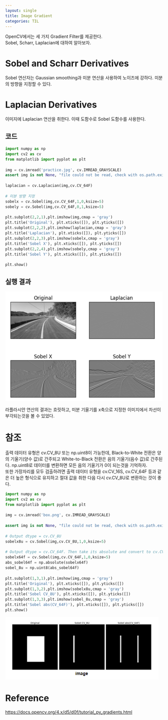 ```yaml
---
layout: single
title: Image Gradient
categories: TIL
---
```


OpenCV에서는 세 가지 Gradient Filter를 제공한다.<br>
Sobel, Scharr, Laplacian에 대하여 알아보자.

# Sobel and Scharr Derivatives
Sobel 연산자는 Gaussian smoothing과 미분 연산을 사용하여 노이즈에 강하다. 미분의 방향을 지정할 수 있다.

# Laplacian Derivatives
이미지에 Laplacian 연산을 취한다. 이때 도함수로 Sobel 도함수를 사용한다.

## 코드
```py
import numpy as np
import cv2 as cv
from matplotlib import pyplot as plt

img = cv.imread('practice.jpg', cv.IMREAD_GRAYSCALE)
assert img is not None, "file could not be read, check with os.path.exists()"

laplacian = cv.Laplacian(img,cv.CV_64F)

# 미분 방향 지정
sobelx = cv.Sobel(img,cv.CV_64F,1,0,ksize=5)
sobely = cv.Sobel(img,cv.CV_64F,0,1,ksize=5)

plt.subplot(2,2,1),plt.imshow(img,cmap = 'gray')
plt.title('Original'), plt.xticks([]), plt.yticks([])
plt.subplot(2,2,2),plt.imshow(laplacian,cmap = 'gray')
plt.title('Laplacian'), plt.xticks([]), plt.yticks([])
plt.subplot(2,2,3),plt.imshow(sobelx,cmap = 'gray')
plt.title('Sobel X'), plt.xticks([]), plt.yticks([])
plt.subplot(2,2,4),plt.imshow(sobely,cmap = 'gray')
plt.title('Sobel Y'), plt.xticks([]), plt.yticks([])

plt.show()
```

## 실행 결과
![1.png](../../images/OpenCV/Image_gradient/1.png)
<br>

라플라시안 연산의 결과는 흐릿하고, 미분 기울기를 x축으로 지정한 이미지에서 차선이 부각되는것을 볼 수 있었다.

# 참조
출력 데이터 유형은 cv.CV_8U 또는 np.uint8이 가능한데, Black-to-White 전환은 양의 기울기(양수 값)로 간주되고 White-to-Black 전환은 음의 기울기(음수 값)로 간주된다. np.uint8로 데이터를 변환하면 모든 음의 기울기가 0이 되는것을 기억하자.<br>
또한 가장자리를 모두 검출하려면 출력 데이터 유형을 cv.CV_16S, cv.CV_64F 등과 같은 더 높은 형식으로 유지하고 절대 값을 취한 다음 다시 cv.CV_8U로 변환하는 것이 좋다.<br>

```py
import numpy as np
import cv2 as cv
from matplotlib import pyplot as plt

img = cv.imread('box.png', cv.IMREAD_GRAYSCALE)

assert img is not None, "file could not be read, check with os.path.exists()"

# Output dtype = cv.CV_8U
sobelx8u = cv.Sobel(img,cv.CV_8U,1,0,ksize=5)

# Output dtype = cv.CV_64F. Then take its absolute and convert to cv.CV_8U
sobelx64f = cv.Sobel(img,cv.CV_64F,1,0,ksize=5)
abs_sobel64f = np.absolute(sobelx64f)
sobel_8u = np.uint8(abs_sobel64f)

plt.subplot(1,3,1),plt.imshow(img,cmap = 'gray')
plt.title('Original'), plt.xticks([]), plt.yticks([])
plt.subplot(1,3,2),plt.imshow(sobelx8u,cmap = 'gray')
plt.title('Sobel CV_8U'), plt.xticks([]), plt.yticks([])
plt.subplot(1,3,3),plt.imshow(sobel_8u,cmap = 'gray')
plt.title('Sobel abs(CV_64F)'), plt.xticks([]), plt.yticks([])
plt.show()
```

![2.png](../../images/OpenCV/Image_gradient/2.png)
<br>

# Reference
https://docs.opencv.org/4.x/d5/d0f/tutorial_py_gradients.html